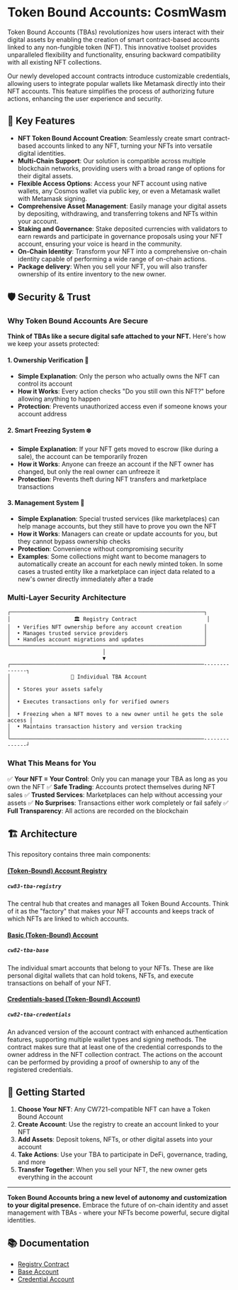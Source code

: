 # Token Bound Accounts: CosmWasm

Token Bound Accounts (TBAs) revolutionizes how users interact with their digital assets by enabling the creation of smart contract-based accounts linked to any non-fungible token (NFT). This innovative toolset provides unparalleled flexibility and functionality, ensuring backward compatibility with all existing NFT collections.

Our newly developed account contracts introduce customizable credentials, allowing users to integrate popular wallets like Metamask directly into their NFT accounts. This feature simplifies the process of authorizing future actions, enhancing the user experience and security.

## 🚀 Key Features

- **NFT Token Bound Account Creation**: Seamlessly create smart contract-based accounts linked to any NFT, turning your NFTs into versatile digital identities.
- **Multi-Chain Support**: Our solution is compatible across multiple blockchain networks, providing users with a broad range of options for their digital assets.
- **Flexible Access Options**: Access your NFT account using native wallets, any Cosmos wallet via public key, or even a Metamask wallet with Metamask signing.
- **Comprehensive Asset Management**: Easily manage your digital assets by depositing, withdrawing, and transferring tokens and NFTs within your account.
- **Staking and Governance**: Stake deposited currencies with validators to earn rewards and participate in governance proposals using your NFT account, ensuring your voice is heard in the community.
- **On-Chain Identity**: Transform your NFT into a comprehensive on-chain identity capable of performing a wide range of on-chain actions.
- **Package delivery**: When you sell your NFT, you will also transfer ownership of its entire inventory to the new owner.

## 🛡️ Security & Trust

### Why Token Bound Accounts Are Secure

**Think of TBAs like a secure digital safe attached to your NFT.** Here's how we keep your assets protected:

#### 1. **Ownership Verification** 🔐

- **Simple Explanation**: Only the person who actually owns the NFT can control its account
- **How it Works**: Every action checks "Do you still own this NFT?" before allowing anything to happen
- **Protection**: Prevents unauthorized access even if someone knows your account address

#### 2. **Smart Freezing System** ❄️

- **Simple Explanation**: If your NFT gets moved to escrow (like during a sale), the account can be temporarily frozen
- **How it Works**: Anyone can freeze an account if the NFT owner has changed, but only the real owner can unfreeze it
- **Protection**: Prevents theft during NFT transfers and marketplace transactions

#### 3. **Management System** 👥

- **Simple Explanation**: Special trusted services (like marketplaces) can help manage accounts, but they still have to prove you own the NFT
- **How it Works**: Managers can create or update accounts for you, but they cannot bypass ownership checks
- **Protection**: Convenience without compromising security
- **Examples**: Some collections might want to become managers to automatically create an account for each newly minted token. In some cases a trusted entity like a marketplace can inject data related to a new's owner directly immediately after a trade

### Multi-Layer Security Architecture

```
┌─────────────────────────────────────────────────────────────┐
│                    🏛️ Registry Contract                      │
│  • Verifies NFT ownership before any account creation       │
│  • Manages trusted service providers                        │
│  • Handles account migrations and updates                   │
└─────────────────────────────────────────────────────────────┘
                              │
                              ▼
┌─────────────────────────────────────────────────────────────--------------┐
│                   🏦 Individual TBA Account                               │
│  • Stores your assets safely                                              │
│  • Executes transactions only for verified owners                         │
│  • Freezing when a NFT moves to a new owner until he gets the sole access │
│  • Maintains transaction history and version tracking                     │
└─────────────────────────────────────────────────────────────--------------┘
```

### What This Means for You

✅ **Your NFT = Your Control**: Only you can manage your TBA as long as you own the NFT
✅ **Safe Trading**: Accounts protect themselves during NFT sales
✅ **Trusted Services**: Marketplaces can help without accessing your assets
✅ **No Surprises**: Transactions either work completely or fail safely
✅ **Full Transparency**: All actions are recorded on the blockchain

## 🏗️ Architecture

This repository contains three main components:

#### [(Token-Bound) Account Registry](./contracts/cw83-tba-registry/)

##### `cw83-tba-registry`

The central hub that creates and manages all Token Bound Accounts. Think of it as the "factory" that makes your NFT accounts and keeps track of which NFTs are linked to which accounts.

#### [Basic (Token-Bound) Account](./contracts/cw82-tba-base/)

##### `cw82-tba-base`

The individual smart accounts that belong to your NFTs. These are like personal digital wallets that can hold tokens, NFTs, and execute transactions on behalf of your NFT.

#### [Credentials-based (Token-Bound) Account)](./contracts/cw82-tba-credentials/)

##### `cw82-tba-credentials`

An advanced version of the account contract with enhanced authentication features, supporting multiple wallet types and signing methods. The contract makes sure that at least one of the credential corresponds to the owner address in the NFT collection contract. The actions on the account can be performed by providing a proof of ownership to any of the registered credentials.

## 🚀 Getting Started

1. **Choose Your NFT**: Any CW721-compatible NFT can have a Token Bound Account
2. **Create Account**: Use the registry to create an account linked to your NFT
3. **Add Assets**: Deposit tokens, NFTs, or other digital assets into your account
4. **Take Actions**: Use your TBA to participate in DeFi, governance, trading, and more
5. **Transfer Together**: When you sell your NFT, the new owner gets everything in the account

---

**Token Bound Accounts bring a new level of autonomy and customization to your digital presence.** Embrace the future of on-chain identity and asset management with TBAs - where your NFTs become powerful, secure digital identities.

## 📚 Documentation

- [Registry Contract](./contracts/cw83-tba-registry/README.md)
- [Base Account](./contracts/cw82-tba-base/README.md)
- [Credential Account](./contracts/cw82-tba-credentials/README.md)
